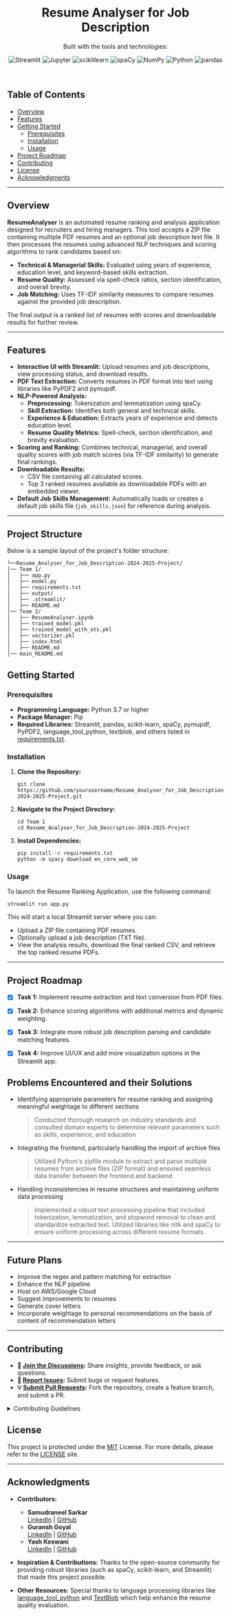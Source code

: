 <p align="center"><h1 align="center">Resume Analyser for Job Description </h1></p>

<p align="center">
	<!-- local repository, no metadata badges. -->
</p>
<p align="center">Built with the tools and technologies:</p>
<p align="center">
	<img src="https://img.shields.io/badge/Streamlit-FF4B4B.svg?style=default&logo=Streamlit&logoColor=white" alt="Streamlit">
	<img src="https://img.shields.io/badge/Jupyter-F37626.svg?style=default&logo=Jupyter&logoColor=white" alt="Jupyter">
	<img src="https://img.shields.io/badge/scikitlearn-F7931E.svg?style=default&logo=scikit-learn&logoColor=white" alt="scikitlearn">
	<img src="https://img.shields.io/badge/spaCy-09A3D5.svg?style=default&logo=spaCy&logoColor=white" alt="spaCy">
	<img src="https://img.shields.io/badge/NumPy-013243.svg?style=default&logo=NumPy&logoColor=white" alt="NumPy">
	<img src="https://img.shields.io/badge/Python-3776AB.svg?style=default&logo=Python&logoColor=white" alt="Python">
	<img src="https://img.shields.io/badge/pandas-150458.svg?style=default&logo=pandas&logoColor=white" alt="pandas">
</p>
<br>

## Table of Contents

- [Overview](#overview)
- [Features](#features)
- [Getting Started](#getting-started)
  - [Prerequisites](#prerequisites)
  - [Installation](#installation)
  - [Usage](#usage)
- [Project Roadmap](#project-roadmap)
- [Contributing](#contributing)
- [License](#license)
- [Acknowledgments](#acknowledgments)

---

## Overview

**ResumeAnalyser** is an automated resume ranking and analysis application designed for recruiters and hiring managers. This tool accepts a ZIP file containing multiple PDF resumes and an optional job description text file. It then processes the resumes using advanced NLP techniques and scoring algorithms to rank candidates based on:

- **Technical & Managerial Skills:** Evaluated using years of experience, education level, and keyword-based skills extraction.
- **Resume Quality:** Assessed via spell-check ratios, section identification, and overall brevity.
- **Job Matching:** Uses TF-IDF similarity measures to compare resumes against the provided job description.

The final output is a ranked list of resumes with scores and downloadable results for further review.

---

## Features

- **Interactive UI with Streamlit:** Upload resumes and job descriptions, view processing status, and download results.
- **PDF Text Extraction:** Converts resumes in PDF format into text using libraries like PyPDF2 and pymupdf.
- **NLP-Powered Analysis:** 
  - **Preprocessing:** Tokenization and lemmatization using spaCy.
  - **Skill Extraction:** Identifies both general and technical skills.
  - **Experience & Education:** Extracts years of experience and detects education level.
  - **Resume Quality Metrics:** Spell-check, section identification, and brevity evaluation.
- **Scoring and Ranking:** Combines technical, managerial, and overall quality scores with job match scores (via TF-IDF similarity) to generate final rankings.
- **Downloadable Results:** 
  - CSV file containing all calculated scores.
  - Top 3 ranked resumes available as downloadable PDFs with an embedded viewer.
- **Default Job Skills Management:** Automatically loads or creates a default job skills file (`job_skills.json`) for reference during analysis.

---

## Project Structure

Below is a sample layout of the project's folder structure:

	└──Resume_Analyser_for_Job_Description-2024-2025-Project/
	│── Team 1/
	│   ├── app.py
	│   ├── model.py
	│   ├── requirements.txt
	│   ├── output/
	│   ├── .streamlit/
	│   ├── README.md
	│── Team 2/
	│   ├── ResumeAnalyser.ipynb
	│   ├── trained_model.pkl
	│   ├── trained_model_with_ats.pkl
	│   ├── vectorizer.pkl
	│   ├── index.html
	│   ├── README.md
	│── main_README.md




## Getting Started

### Prerequisites

- **Programming Language:** Python 3.7 or higher
- **Package Manager:** Pip
- **Required Libraries:** Streamlit, pandas, scikit-learn, spaCy, pymupdf, PyPDF2, language_tool_python, textblob, and others listed in [requirements.txt](requirements.txt).

### Installation

1. **Clone the Repository:**

       git clone https://github.com/yourusername/Resume_Analyser_for_Job_Description-2024-2025-Project.git

2. **Navigate to the Project Directory:**
   
       cd Team 1
       cd Resume_Analyser_for_Job_Description-2024-2025-Project
       

4. **Install Dependencies:**

       pip install -r requirements.txt
       python -m spacy download en_core_web_sm

### Usage

To launch the Resume Ranking Application, use the following command:

    streamlit run app.py

This will start a local Streamlit server where you can:
- Upload a ZIP file containing PDF resumes.
- Optionally upload a job description (TXT file).
- View the analysis results, download the final ranked CSV, and retrieve the top ranked resume PDFs.

---

## Project Roadmap

- [X] **Task 1:** Implement resume extraction and text conversion from PDF files.
- [X] **Task 2:** Enhance scoring algorithms with additional metrics and dynamic weighting.
- [X] **Task 3:** Integrate more robust job description parsing and candidate matching features.
- [X] **Task 4:** Improve UI/UX and add more visualization options in the Streamlit app.





## Problems Encountered and their Solutions

- Identifying appropriate parameters for resume ranking and assigning meaningful weightage to different sections
	> Conducted thorough research on industry standards and consulted domain experts to determine relevant parameters such as skills, experience, and education
- Integrating the frontend, particularly handling the import of archive files
  	> Utilized Python's zipfile module to extract and parse multiple resumes from archive files (ZIP format) and ensured seamless data transfer between the frontend and backend
- Handling inconsistencies in resume structures and maintaining uniform data processing
	> Implemented a robust text processing pipeline that included tokenization, lemmatization, and stopword removal to clean and standardize extracted text. Utilized libraries like nltk and spaCy to ensure uniform processing across different resume formats.

---

## Future Plans

- Improve the regex and pattern matching for extraction
- Enhance the NLP pipeline
- Host on AWS/Google Cloud
- Suggest improvements to resumes
- Generate cover letters
- Incorporate weightage to personal recommendations on the basis of content of recommendation letters

---


## Contributing

- **💬 [Join the Discussions](https://LOCAL/GitHub/Resume_Analyser_for_Job_Description-2024-2025-Project/discussions):** Share insights, provide feedback, or ask questions.
- **🐛 [Report Issues](https://LOCAL/GitHub/Resume_Analyser_for_Job_Description-2024-2025-Project/issues):** Submit bugs or request features.
- **💡 [Submit Pull Requests](https://LOCAL/GitHub/Resume_Analyser_for_Job_Description-2024-2025-Project/blob/main/CONTRIBUTING.md):** Fork the repository, create a feature branch, and submit a PR.

<details>
<summary>Contributing Guidelines</summary>

1. **Fork the Repository:** Fork the project to your account.  
2. **Clone Locally:** Clone your forked repository.  
       git clone https://github.com/yourusername/Resume_Analyser_for_Job_Description-2024-2025-Project.git 
3. **Create a New Branch:**  
       git checkout -b new-feature-x  
4. **Make Your Changes:** Develop and test your changes locally.  
5. **Commit Your Changes:**  
       git commit -m "Implemented feature x."  
6. **Push to Your Fork:**  
       git push origin new-feature-x  
7. **Submit a Pull Request:** Create a PR against the original repository with a clear description of your changes.  
8. **Review:** Once reviewed and approved, your changes will be merged.  

</details>



## License

This project is protected under the [MIT](https://choosealicense.com/licenses/mit/#) License. For more details, please refer to the [LICENSE](https://choosealicense.com/licenses/) site.

---


## Acknowledgments

- **Contributors:**
  - **Samudraneel Sarkar**  
    [LinkedIn](https://www.linkedin.com/in/samudraneel-sarkar) | [GitHub](https://github.com/samudraneel05) 
  - **Guransh Goyal**  
    [LinkedIn](https://www.linkedin.com/in/guransh-goyal) | [GitHub](https://github.com/GuranshGoyal) 
  - **Yash Keswani**  
    [LinkedIn](https://www.linkedin.com/in/yash-keswani-856b45293) | [GitHub](https://github.com/yashkeswani29-cpu) 

- **Inspiration & Contributions:** Thanks to the open-source community for providing robust libraries (such as spaCy, scikit-learn, and Streamlit) that made this project possible.
- **Other Resources:** Special thanks to language processing libraries like [language_tool_python](https://pypi.org/project/language-tool-python/) and [TextBlob](https://textblob.readthedocs.io/en/dev/) which help enhance the resume quality evaluation.

    
